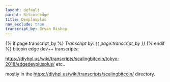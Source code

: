 ```yaml
---
layout: default
parent: Bitcoinedge
title: Devplusplus
nav_exclude: true
transcript_by: Bryan Bishop
---
```


{% if page.transcript_by %} <i>Transcript by:
{{ page.transcript_by }}</i> {% endif %} bitcoin edge dev++ transcripts:

<https://diyhpl.us/wiki/transcripts/scalingbitcoin/tokyo-2018/edgedevplusplus/>
etc..

mostly in the <https://diyhpl.us/wiki/transcripts/scalingbitcoin/>
directory.
